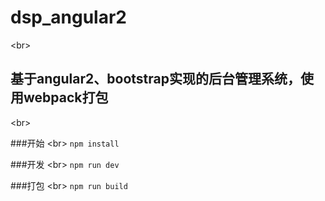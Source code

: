 # dsp_angular2
\<br> 
## 基于angular2、bootstrap实现的后台管理系统，使用webpack打包
\<br> 

###开始
\<br> 
`npm install`

###开发
\<br> 
`npm run dev`

###打包
\<br> 
`npm run build`
